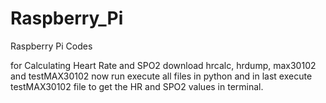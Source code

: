 # Raspberry_Pi
Raspberry Pi Codes


for Calculating Heart Rate and SPO2 download hrcalc, hrdump, max30102 and testMAX30102 now run execute all files in python and in last execute testMAX30102 file to get the HR and SPO2 values in terminal.
